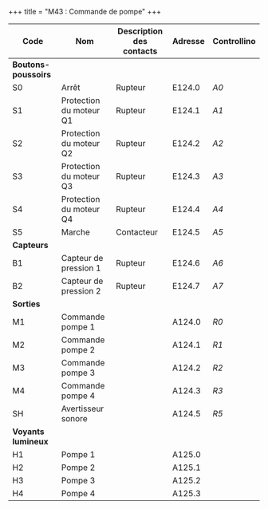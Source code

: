 +++
title = "M43 : Commande de pompe"
+++

Code|Nom|Description des contacts|Adresse|Controllino
|---|---|---|---|---|
|**Boutons-poussoirs**|||
S0|Arrêt                  |Rupteur|E124.0|*A0*
S1|Protection du moteur Q1|Rupteur|E124.1|*A1*
S2|Protection du moteur Q2|Rupteur|E124.2|*A2*
S3|Protection du moteur Q3|Rupteur|E124.3|*A3*
S4|Protection du moteur Q4|Rupteur|E124.4|*A4*
S5|Marche                 |Contacteur|E124.5|*A5*
|**Capteurs**|||
B1|Capteur de pression 1|Rupteur|E124.6|*A6*
B2|Capteur de pression 2|Rupteur|E124.7|*A7*
|**Sorties**|||
M1|Commande pompe 1||A124.0|*R0*
M2|Commande pompe 2||A124.1|*R1*
M3|Commande pompe 3||A124.2|*R2*
M4|Commande pompe 4||A124.3|*R3*
SH|Avertisseur sonore||A124.5|*R5*
|**Voyants lumineux**|||
H1|Pompe 1||A125.0|
H2|Pompe 2||A125.1|
H3|Pompe 3||A125.2|
H4|Pompe 4||A125.3|
